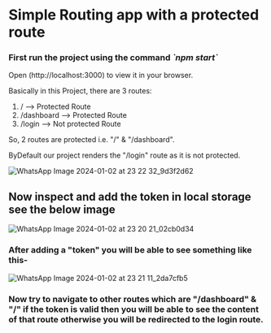# Simple Routing app with a protected route

<h3>First run the project using the command <i>`npm start`</i> </h3>
Open (http://localhost:3000) to view it in your browser.

Basically in this Project, there are 3 routes:
1. /  --> Protected Route
2. /dashboard --> Protected Route
3. /login --> Not protected Route

So, 2 routes are protected i.e. "/" & "/dashboard".

ByDefault our project renders the "/login" route as it is not protected.

![WhatsApp Image 2024-01-02 at 23 22 32_9d3f2d62](https://github.com/hitesh1906/Dynamic-Route-Protected/assets/76858968/5a30b319-991b-4f95-bd96-8dca540060f8)

<h2>Now inspect and add the token in local storage see the below image </h2>

![WhatsApp Image 2024-01-02 at 23 20 21_02cb0d34](https://github.com/hitesh1906/Dynamic-Route-Protected/assets/76858968/545452c1-9a81-437c-86d1-c2c1e62786d2)

<h3>After adding a "token" you will be able to see something like this-</h3>

![WhatsApp Image 2024-01-02 at 23 21 11_2da7cfb5](https://github.com/hitesh1906/Dynamic-Route-Protected/assets/76858968/9518e3cc-9785-48b3-b455-64f762d77431)

<h3>Now try to navigate to other routes which are "/dashboard" & "/" if the token is valid then you will be able to see the content of that route otherwise you will be redirected to the login route.</h3>
